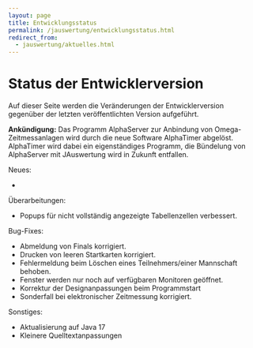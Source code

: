 ```yaml
---
layout: page
title: Entwicklungsstatus
permalink: /jauswertung/entwicklungsstatus.html
redirect_from:
  - jauswertung/aktuelles.html
---
```


# Status der Entwicklerversion

<!-- markdownlint-disable MD009 -->

Auf dieser Seite werden die Veränderungen der Entwicklerversion gegenüber der letzten veröffentlichten Version aufgeführt.

**Ankündigung:** Das Programm AlphaServer zur Anbindung von Omega-Zeitmessanlagen wird durch die neue Software AlphaTimer
abgelöst. AlphaTimer wird dabei ein eigenständiges Programm, die Bündelung von AlphaServer mit JAuswertung wird in Zukunft
entfallen.

Neues:

- 

Überarbeitungen:

- Popups für nicht vollständig angezeigte Tabellenzellen verbessert.

Bug-Fixes:

- Abmeldung von Finals korrigiert.
- Drucken von leeren Startkarten korrigiert.
- Fehlermeldung beim Löschen eines Teilnehmers/einer Mannschaft behoben.
- Fenster werden nur noch auf verfügbaren Monitoren geöffnet.
- Korrektur der Designanpassungen beim Programmstart
- Sonderfall bei elektronischer Zeitmessung korrigiert.

Sonstiges:

- Aktualisierung auf Java 17
- Kleinere Quelltextanpassungen
